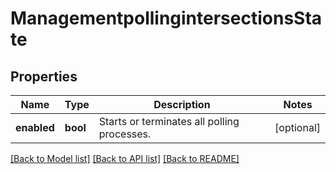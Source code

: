 # ManagementpollingintersectionsState

## Properties
Name | Type | Description | Notes
------------ | ------------- | ------------- | -------------
**enabled** | **bool** | Starts or terminates all polling processes. | [optional] 

[[Back to Model list]](../README.md#documentation-for-models) [[Back to API list]](../README.md#documentation-for-api-endpoints) [[Back to README]](../README.md)

